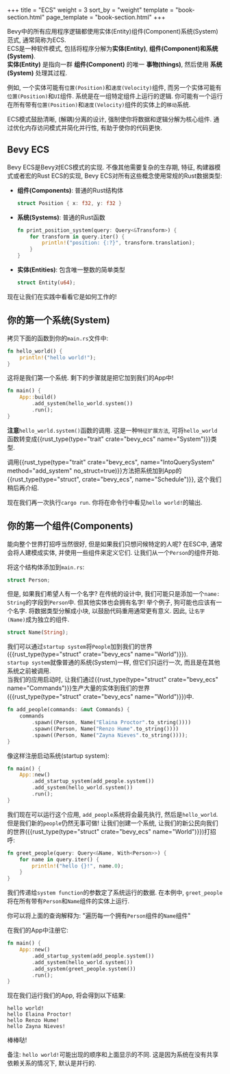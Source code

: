 +++
title = "ECS"
weight = 3
sort_by = "weight"
template = "book-section.html"
page_template = "book-section.html"
+++

Bevy中的所有应用程序逻辑都使用实体(Entity)组件(Component)系统(System)范式, 通常简称为ECS.  
ECS是一种软件模式, 包括将程序分解为**实体(Entity)**, **组件(Component)**和**系统(System)**.  
<span class="warning"> **实体(Entity)** 是指向一群 **组件(Component)** 的唯一 **事物(things)**, 然后使用 **系统(System)** 处理其过程.</span>

例如, 一个实体可能有`位置(Position)`和`速度(Velocity)`组件, 而另一个实体可能有`位置(Position)`和`UI`组件. 系统是在一组特定组件上运行的逻辑. 你可能有一个运行在所有带有`位置(Position)`和`速度(Velocity)`组件的实体上的`移动`系统.

ECS模式鼓励清晰, (解耦)分离的设计, 强制使你将数据和逻辑分解为核心组件. 通过优化内存访问模式并简化并行性, 有助于使你的代码更快.

## Bevy ECS

Bevy ECS是Bevy对ECS模式的实现. 不像其他需要复杂的生存期, 特征, 构建器模式或者宏的Rust ECS的实现, Bevy ECS对所有这些概念使用常规的Rust数据类型:

* **组件(Components)**: 普通的Rust结构体
    ```rs
    struct Position { x: f32, y: f32 }
    ```
* **系统(Systems)**: 普通的Rust函数
    ```rs
    fn print_position_system(query: Query<&Transform>) {
        for transform in query.iter() {
            println!("position: {:?}", transform.translation);
        }
    }
    ```
* **实体(Entities)**: 包含唯一整数的简单类型
    ```rs
    struct Entity(u64);
    ```

现在让我们在实践中看看它是如何工作的!

## 你的第一个系统(System)

拷贝下面的函数到你的`main.rs`文件中:

```rs
fn hello_world() {
    println!("hello world!");
}
```

这将是我们第一个系统. 剩下的步骤就是把它加到我们的App中!

```rs
fn main() {
    App::build()
        .add_system(hello_world.system())
        .run();
}
```

**注意**`hello_world.system()`函数的调用. 这是一种`特征扩展方法`, 可将`hello_world`函数转变成{{rust_type(type="trait" crate="bevy_ecs" name="System")}}类型.

调用{{rust_type(type="trait" crate="bevy_ecs", name="IntoQuerySystem" method="add_system" no_struct=true)}}方法把系统加到App的{{rust_type(type="struct", crate="bevy_ecs", name="Schedule")}}, 这个我们稍后再介绍.

现在我们再一次执行`cargo run`. 你将在命令行中看见`hello world!`的输出.

## 你的第一个组件(Components)

能向整个世界打招呼当然很好, 但是如果我们只想问候特定的人呢? 在ESC中, 通常会将人建模成实体, 并使用一些组件来定义它们. 让我们从一个`Person`的组件开始.

将这个结构体添加到`main.rs`:
```rs
struct Person;
```

但是, 如果我们希望人有一个名字? 在传统的设计中, 我们可能只是添加一个`name: String`的字段到`Person`中. 但其他实体也会拥有名字! 举个例子, 狗可能也应该有一个名字. 将数据类型分解成小块, 以鼓励代码重用通常更有意义. 因此, 让`名字(Name)`成为独立的组件.
```rs
struct Name(String);
```

我们可以通过`startup system`将`People`加到我们的世界({{rust_type(type="struct" crate="bevy_ecs" name="World")}}).  
`startup system`就像普通的系统(System)一样, 但它们只运行一次, 而且是在其他系统之前被调用.  
当我们的应用启动时, 让我们通过{{rust_type(type="struct" crate="bevy_ecs" name="Commands")}}生产大量的实体到我们的世界({{rust_type(type="struct" crate="bevy_ecs" name="World")}})中.

```rs
fn add_people(commands: &mut Commands) {
    commands
        .spawn((Person, Name("Elaina Proctor".to_string())))
        .spawn((Person, Name("Renzo Hume".to_string())))
        .spawn((Person, Name("Zayna Nieves".to_string())));
}
```

像这样注册启动系统(startup system):

```rs
fn main() {
    App::new()
        .add_startup_system(add_people.system())
        .add_system(hello_world.system())
        .run();
}
```

我们现在可以运行这个应用, `add_people`系统将会最先执行, 然后是`hello_world`. 但是我们新的`people`仍然无事可做! 让我们创建一个系统, 让我们的新公民向我们的世界({{rust_type(type="struct" crate="bevy_ecs" name="World")}})打招呼:

```rs
fn greet_people(query: Query<&Name, With<Person>>) {
    for name in query.iter() {
        println!("hello {}!", name.0);
    }
}
```

我们传递给`system function`的参数定了系统运行的数据. 在本例中, `greet_people`将在所有带有`Person`和`Name`组件的实体上运行.

你可以将上面的查询解释为: "遍历每一个拥有`Person`组件的`Name`组件"

在我们的App中注册它:

```rs
fn main() {
    App::new()
        .add_startup_system(add_people.system())
        .add_system(hello_world.system())
        .add_system(greet_people.system())
        .run();
}
```

现在我们运行我们的App, 将会得到以下结果:

```
hello world!
hello Elaina Proctor!
hello Renzo Hume!
hello Zayna Nieves!
```

棒棒哒!

备注: `hello world!`可能出现的顺序和上面显示的不同. 这是因为系统在没有共享依赖关系的情况下, 默认是并行的.
